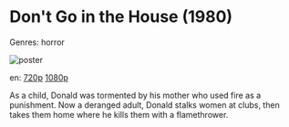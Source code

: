 # Don't Go in the House (1980)

Genres: horror

![poster](http://image.tmdb.org/t/p/w500/f2K7XwdA8mvN1wZVnCsmKNCXLhg.jpg)

en:
  [720p](magnet:?xt=urn:btih:2D8815D2644989029A360BC07FE8C98948094EBF&tr=udp://glotorrents.pw:6969/announce&tr=udp://tracker.opentrackr.org:1337/announce&tr=udp://torrent.gresille.org:80/announce&tr=udp://tracker.openbittorrent.com:80&tr=udp://tracker.coppersurfer.tk:6969&tr=udp://tracker.leechers-paradise.org:6969&tr=udp://p4p.arenabg.ch:1337&tr=udp://tracker.internetwarriors.net:1337)
  [1080p](magnet:?xt=urn:btih:9C89729A020AF5F996DC4D5DA8DBADA833CF4BDB&tr=udp://glotorrents.pw:6969/announce&tr=udp://tracker.opentrackr.org:1337/announce&tr=udp://torrent.gresille.org:80/announce&tr=udp://tracker.openbittorrent.com:80&tr=udp://tracker.coppersurfer.tk:6969&tr=udp://tracker.leechers-paradise.org:6969&tr=udp://p4p.arenabg.ch:1337&tr=udp://tracker.internetwarriors.net:1337)
  


As a child, Donald was tormented by his mother who used fire as a punishment. Now a deranged adult, Donald stalks women at clubs, then takes them home where he kills them with a flamethrower.